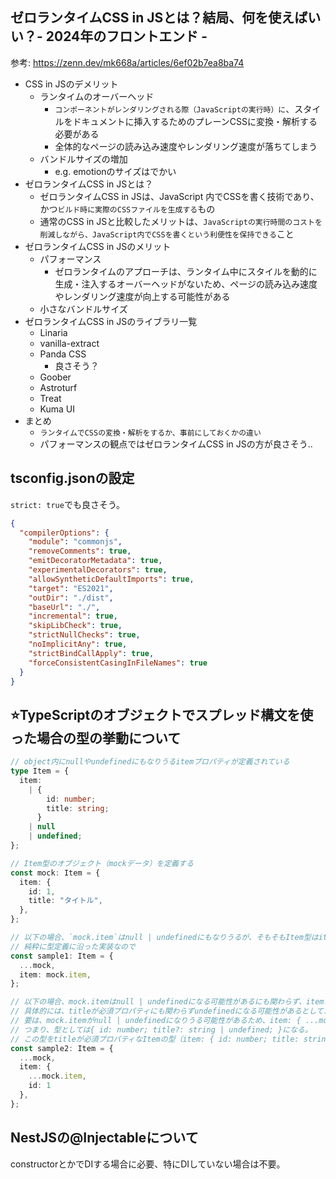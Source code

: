 ## ゼロランタイムCSS in JSとは？結局、何を使えばいい？- 2024年のフロントエンド -

参考: https://zenn.dev/mk668a/articles/6ef02b7ea8ba74

- CSS in JSのデメリット
  - ランタイムのオーバーヘッド
    - `コンポーネントがレンダリングされる際（JavaScriptの実行時）に`、スタイルをドキュメントに挿入するためのプレーンCSSに変換・解析する必要がある
    - 全体的なページの読み込み速度やレンダリング速度が落ちてしまう
  - バンドルサイズの増加
    - e.g. emotionのサイズはでかい
- ゼロランタイムCSS in JSとは？
  - ゼロランタイムCSS in JSは、JavaScript 内でCSSを書く技術であり、かつ`ビルド時に実際のCSSファイルを生成する`もの
  - 通常のCSS in JSと比較したメリットは、`JavaScriptの実行時間のコストを削減しながら、JavaScript内でCSSを書くという利便性を保持できる`こと
- ゼロランタイムCSS in JSのメリット
  - パフォーマンス
    - ゼロランタイムのアプローチは、ランタイム中にスタイルを動的に生成・注入するオーバーヘッドがないため、ページの読み込み速度やレンダリング速度が向上する可能性がある
  - 小さなバンドルサイズ
- ゼロランタイムCSS in JSのライブラリ一覧
  - Linaria
  - vanilla-extract
  - Panda CSS
    - 良さそう？
  - Goober
  - Astroturf
  - Treat
  - Kuma UI
- まとめ
  - `ランタイムでCSSの変換・解析をするか、事前にしておくかの違い`
  - パフォーマンスの観点ではゼロランタイムCSS in JSの方が良さそう..

## tsconfig.jsonの設定

`strict: true`でも良さそう。

```json
{
  "compilerOptions": {
    "module": "commonjs",
    "removeComments": true,
    "emitDecoratorMetadata": true,
    "experimentalDecorators": true,
    "allowSyntheticDefaultImports": true,
    "target": "ES2021",
    "outDir": "./dist",
    "baseUrl": "./",
    "incremental": true,
    "skipLibCheck": true,
    "strictNullChecks": true,
    "noImplicitAny": true,
    "strictBindCallApply": true,
    "forceConsistentCasingInFileNames": true
  }
}
```

## ⭐️TypeScriptのオブジェクトでスプレッド構文を使った場合の型の挙動について

```ts
// object内にnullやundefinedにもなりうるitemプロパティが定義されている
type Item = {
  item:
    | {
        id: number;
        title: string;
      }
    | null
    | undefined;
};

// Item型のオブジェクト（mockデータ）を定義する
const mock: Item = {
  item: {
    id: 1,
    title: "タイトル",
  },
};

// 以下の場合、`mock.item`はnull | undefinedにもなりうるが、そもそもItem型はitemプロパティとしてnull | undefinedを許可しているため、特に型エラーにはならない
// 純粋に型定義に沿った実装なので
const sample1: Item = {
  ...mock,
  item: mock.item,
};

// 以下の場合、mock.itemはnull | undefinedになる可能性があるにも関わらず、item: {}定義の中でスプレッド構文で展開しているため、型エラーになる。
// 具体的には、titleが必須プロパティにも関わらずundefinedになる可能性があるとしてエラーになる。
// 要は、mock.itemがnull | undefinedになりうる可能性があるため、item: { ...mock.item, id: 1 }にはtitleプロパティが必ずしも存在するとは言えない状態になっている。
// つまり、型としては{ id: number; title?: string | undefined; }になる。
// この型をtitleが必須プロパティなItemの型（item: { id: number; title: string; }）に当てはめようとするため型エラーになる
const sample2: Item = {
  ...mock,
  item: {
    ...mock.item,
    id: 1
  },
};
```

## NestJSの@Injectableについて

constructorとかでDIする場合に必要、特にDIしていない場合は不要。
